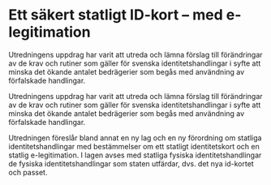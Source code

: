 # Ett säkert statligt ID-kort – med e-legitimation

Utredningens uppdrag har varit att utreda och lämna förslag till förändringar av de krav och rutiner som gäller för svenska identitetshandlingar i syfte att minska det ökande antalet bedrägerier som begås med användning av förfalskade handlingar.

Utredningens uppdrag har varit att utreda och lämna förslag till förändringar av de krav och rutiner som gäller för svenska identitetshandlingar i syfte att minska det ökande antalet bedrägerier som begås med användning av förfalskade handlingar.

Utredningen föreslår bland annat en ny lag och en ny förordning om statliga identitetshandlingar med bestämmelser om ett statligt identitetskort och en statlig e-legitimation. I lagen avses med statliga fysiska identitetshandlingar de fysiska identitetshandlingar som staten utfärdar, dvs. det nya id-kortet och passet.
